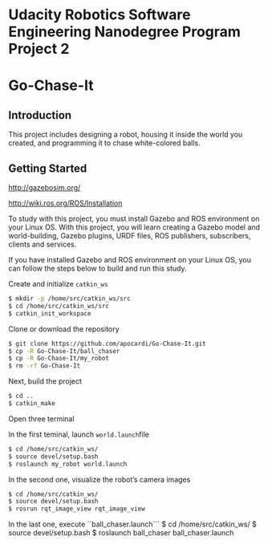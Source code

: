 # Udacity Robotics Software Engineering Nanodegree Program Project 2
# Go-Chase-It

## Introduction
This project includes designing a robot, housing it inside the world you created, and programming it to chase white-colored balls.

## Getting Started

http://gazebosim.org/

http://wiki.ros.org/ROS/Installation

To study with this project, you must install Gazebo and ROS environment on your Linux OS. With this project, you will learn creating a Gazebo model and world-building, Gazebo plugins, URDF files, ROS publishers, subscribers, clients and services.


If you have installed Gazebo and ROS environment on your Linux OS, you can follow the steps below to build and run this study.

Create and initialize ```catkin_ws```

```bash
$ mkdir -p /home/src/catkin_ws/src 
$ cd /home/src/catkin_ws/src
$ catkin_init_workspace
```
Clone or download the repository

```bash
$ git clone https://github.com/apocardi/Go-Chase-It.git
$ cp -R Go-Chase-It/ball_chaser
$ cp -R Go-Chase-It/my_robot
$ rm -rf Go-Chase-It
```

Next, build the project

```bash
$ cd ..
$ catkin_make
```
Open three terminal

In the first teminal, launch ```world.launch```file

```bash
$ cd /home/src/catkin_ws/
$ source devel/setup.bash
$ roslaunch my_robot world.launch
```
In the second one, visualize the robot’s camera images

```bash
$ cd /home/src/catkin_ws/
$ source devel/setup.bash
$ rosrun rqt_image_view rqt_image_view 
```

In the last one, execute ``ball_chaser.launch```
$ cd /home/src/catkin_ws/
$ source devel/setup.bash
$ roslaunch ball_chaser ball_chaser.launch
